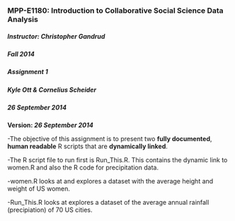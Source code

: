 ### MPP-E1180: Introduction to Collaborative Social Science Data Analysis
##### Instructor: Christopher Gandrud
##### Fall 2014
##### Assignment 1
##### Kyle Ott & Cornelius Scheider
##### 26 September 2014

**Version: *26 September 2014***




-The objective of this assignment is to present two **fully documented**, **human readable** R scripts that are **dynamically linked**.

-The R script file to run first is Run_This.R. This contains the dynamic link to women.R and also the R code for precipitation data.

-women.R looks at and explores a dataset with the average height and weight of US women.

-Run_This.R looks at explores a dataset of the average annual rainfall (precipiation) of 70 US cities.
